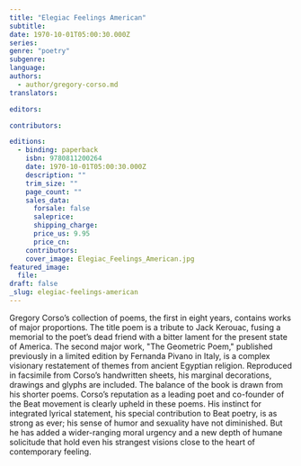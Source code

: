 ```yaml
---
title: "Elegiac Feelings American"
subtitle:
date: 1970-10-01T05:00:30.000Z
series:
genre: "poetry"
subgenre:
language:
authors:
  - author/gregory-corso.md
translators:

editors:

contributors:

editions:
  - binding: paperback
    isbn: 9780811200264
    date: 1970-10-01T05:00:30.000Z
    description: ""
    trim_size: ""
    page_count: ""
    sales_data:
      forsale: false
      saleprice:
      shipping_charge:
      price_us: 9.95
      price_cn:
    contributors:
    cover_image: Elegiac_Feelings_American.jpg
featured_image:
  file:
draft: false
_slug: elegiac-feelings-american
---
```


Gregory Corso’s collection of poems, the first in eight years, contains works of major proportions. The title poem is a tribute to Jack Kerouac, fusing a memorial to the poet’s dead friend with a bitter lament for the present state of America. The second major work, "The Geometric Poem," published previously in a limited edition by Fernanda Pivano in Italy, is a complex visionary restatement of themes from ancient Egyptian religion. Reproduced in facsimile from Corso’s handwritten sheets, his marginal decorations, drawings and glyphs are included. The balance of the book is drawn from his shorter poems. Corso’s reputation as a leading poet and co-founder of the Beat movement is clearly upheld in these poems. His instinct for integrated lyrical statement, his special contribution to Beat poetry, is as strong as ever; his sense of humor and sexuality have not diminished. But he has added a wider-ranging moral urgency and a new depth of humane solicitude that hold even his strangest visions close to the heart of contemporary feeling.

